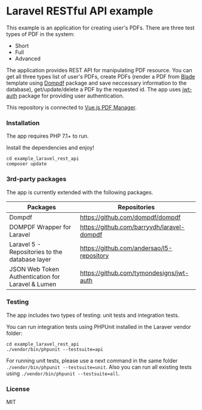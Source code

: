 # Laravel RESTful API example
This example is an application for creating user's PDFs. There are three test types of PDF in the system:

  - Short
  - Full
  - Advanced
 
The application provides REST API for manipulating PDF resource. You can get all three types list of user's PDFs, create PDFs (render a PDF from [Blade](https://laravel.com/docs/5.6/blade) template using [Dompdf](https://github.com/dompdf/dompdf) package and save neccessary information to the database), get/update/delete a PDF by the requested id. The app uses [jwt-auth](https://github.com/tymondesigns/jwt-auth) package for providing user authentication.

This repository is connected to [Vue.js PDF Manager](https://github.com/akozyr/example_vue_client).

### Installation
The app requires PHP 7.1+ to run. 

Install the dependencies and enjoy!

```
cd example_laravel_rest_api
composer update
```

### 3rd-party packages
The app is currently extended with the following packages. 

| Packages | Repositories |
| ------ | ------ |
| Dompdf | https://github.com/dompdf/dompdf |
|  DOMPDF Wrapper for Laravel | https://github.com/barryvdh/laravel-dompdf |
| Laravel 5 - Repositories to the database layer | https://github.com/andersao/l5-repository |
| JSON Web Token Authentication for Laravel & Lumen | https://github.com/tymondesigns/jwt-auth |

### Testing
The app includes two types of testing: unit tests and integration tests.

You can run integration tests using PHPUnit installed in the Laraver vendor folder:
```
cd example_laravel_rest_api
./vendor/bin/phpunit --testsuite=api
```
For running unit tests, please use a next command in the same folder `./vendor/bin/phpunit --testsuite=unit`. Also you can run all existing tests using `./vendor/bin/phpunit --testsuite=all`.

### License
MIT

